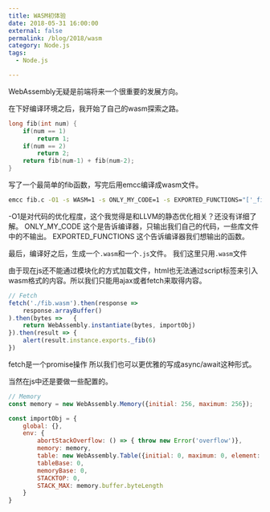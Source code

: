 ```yaml
---
title: WASM初体验
date: 2018-05-31 16:00:00
external: false
permalink: /blog/2018/wasm
category: Node.js
tags:
  - Node.js

---
```


WebAssembly无疑是前端将来一个很重要的发展方向。

在下好编译环境之后，我开始了自己的wasm探索之路。

```c
long fib(int num) {
    if(num == 1)
        return 1;
    if(num == 2)
        return 2;
    return fib(num-1) + fib(num-2);
}
```
写了一个最简单的fib函数，写完后用emcc编译成wasm文件。

```bash
emcc fib.c -O1 -s WASM=1 -s ONLY_MY_CODE=1 -s EXPORTED_FUNCTIONS="['_fib']" -o fib.js
```
<!--more-->
-O1是对代码的优化程度，这个我觉得是和LLVM的静态优化相关？还没有详细了解。
ONLY_MY_CODE 这个是告诉编译器，只输出我们自己的代码，一些库文件中的不输出。
EXPORTED_FUNCTIONS 这个告诉编译器我们想输出的函数。

最后，编译好之后，生成一个`.wasm`和一个`.js`文件。
我们这里只用`.wasm`文件

由于现在js还不能通过模块化的方式加载文件，html也无法通过script标签来引入wasm格式的内容。所以我们只能用ajax或者fetch来取得内容。
```js
// Fetch
fetch('./fib.wasm').then(response => 
    response.arrayBuffer()
).then(bytes =>   {
    return WebAssembly.instantiate(bytes, importObj)
}).then(result => {  
    alert(result.instance.exports._fib(6)
})
```
fetch是一个promise操作 所以我们也可以更优雅的写成async/await这种形式。

当然在js中还是要做一些配置的。
```js
// Memory
const memory = new WebAssembly.Memory({initial: 256, maximum: 256});

const importObj = {
    global: {},
    env: {
        abortStackOverflow: () => { throw new Error('overflow')},
        memory: memory,
        table: new WebAssembly.Table({initial: 0, maximum: 0, element: 'anyfunc'}),
        tableBase: 0,
        memoryBase: 0,
        STACKTOP: 0,
        STACK_MAX: memory.buffer.byteLength
    }
}
```
